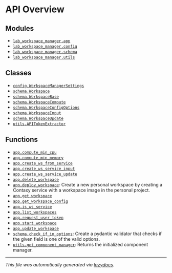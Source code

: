 <!-- markdownlint-disable -->

# API Overview

## Modules

- [`lab_workspace_manager.app`](./lab_workspace_manager.app.md#module-lab_workspace_managerapp)
- [`lab_workspace_manager.config`](./lab_workspace_manager.config.md#module-lab_workspace_managerconfig)
- [`lab_workspace_manager.schema`](./lab_workspace_manager.schema.md#module-lab_workspace_managerschema)
- [`lab_workspace_manager.utils`](./lab_workspace_manager.utils.md#module-lab_workspace_managerutils)

## Classes

- [`config.WorkspaceManagerSettings`](./lab_workspace_manager.config.md#class-workspacemanagersettings)
- [`schema.Workspace`](./lab_workspace_manager.schema.md#class-workspace)
- [`schema.WorkspaceBase`](./lab_workspace_manager.schema.md#class-workspacebase)
- [`schema.WorkspaceCompute`](./lab_workspace_manager.schema.md#class-workspacecompute)
- [`schema.WorkspaceConfigOptions`](./lab_workspace_manager.schema.md#class-workspaceconfigoptions)
- [`schema.WorkspaceInput`](./lab_workspace_manager.schema.md#class-workspaceinput)
- [`schema.WorkspaceUpdate`](./lab_workspace_manager.schema.md#class-workspaceupdate)
- [`utils.APITokenExtractor`](./lab_workspace_manager.utils.md#class-apitokenextractor)

## Functions

- [`app.compute_min_cpu`](./lab_workspace_manager.app.md#function-compute_min_cpu)
- [`app.compute_min_memory`](./lab_workspace_manager.app.md#function-compute_min_memory)
- [`app.create_ws_from_service`](./lab_workspace_manager.app.md#function-create_ws_from_service)
- [`app.create_ws_service_input`](./lab_workspace_manager.app.md#function-create_ws_service_input)
- [`app.create_ws_service_update`](./lab_workspace_manager.app.md#function-create_ws_service_update)
- [`app.delete_workspace`](./lab_workspace_manager.app.md#function-delete_workspace)
- [`app.deploy_workspace`](./lab_workspace_manager.app.md#function-deploy_workspace): Create a new personal workspace by creating a Contaxy service with a workspace image in the personal project.
- [`app.get_workspace`](./lab_workspace_manager.app.md#function-get_workspace)
- [`app.get_workspace_config`](./lab_workspace_manager.app.md#function-get_workspace_config)
- [`app.is_ws_service`](./lab_workspace_manager.app.md#function-is_ws_service)
- [`app.list_workspaces`](./lab_workspace_manager.app.md#function-list_workspaces)
- [`app.request_user_token`](./lab_workspace_manager.app.md#function-request_user_token)
- [`app.start_workspace`](./lab_workspace_manager.app.md#function-start_workspace)
- [`app.update_workspace`](./lab_workspace_manager.app.md#function-update_workspace)
- [`schema.check_if_in_options`](./lab_workspace_manager.schema.md#function-check_if_in_options): Create a pydantic validator that checks if the given field is one of the valid options.
- [`utils.get_component_manager`](./lab_workspace_manager.utils.md#function-get_component_manager): Returns the initialized component manager.


---

_This file was automatically generated via [lazydocs](https://github.com/ml-tooling/lazydocs)._
